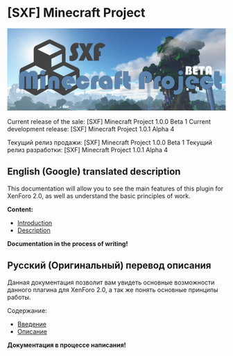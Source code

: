 # [SXF] Minecraft Project

![Cover](/image/cover.png)

Current release of the sale: [SXF] Minecraft Project 1.0.0 Beta 1
Current development release: [SXF] Minecraft Project 1.0.1 Alpha 4

Текущий релиз продажи: [SXF] Minecraft Project 1.0.0 Beta 1
Текущий релиз разработки: [SXF] Minecraft Project 1.0.1 Alpha 4

## English (Google) translated description
This documentation will allow you to see the main features of this plugin for XenForo 2.0, as well as understand the basic principles of work.

**Content:**
* <a href="#en_part_1">Introduction</a>
* <a href="#en_part_2">Description</a>

**Documentation in the process of writing!**
## Русский (Оригинальный) перевод описания
Данная документация позволит вам увидеть основные возможности данного плагина для XenForo 2.0, а так же понять основные принципы работы.

Содержание:
* <a href="#ru_part_1">Введение</a>
* <a href="#ru_part_2">Описание</a>

**Документация в процессе написания!**